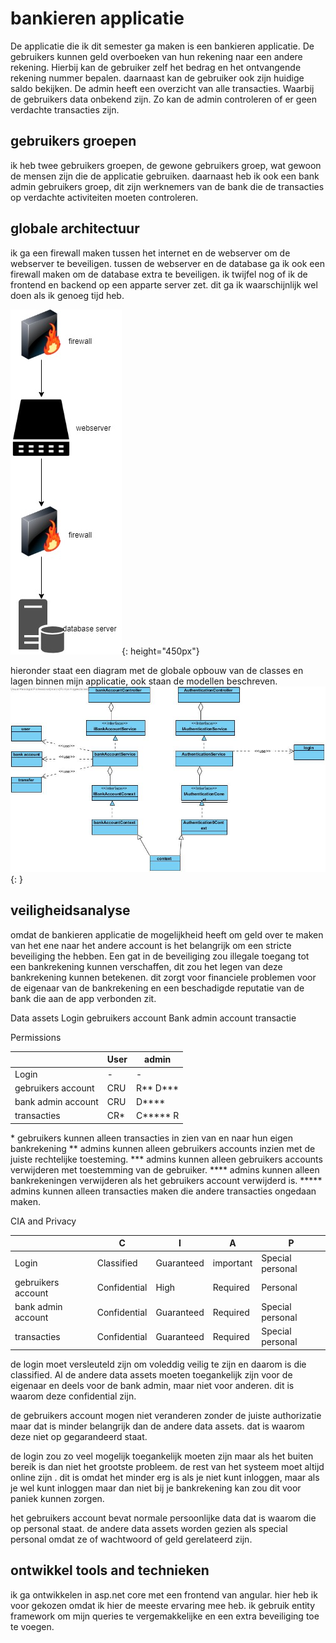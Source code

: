 # bankieren applicatie

De applicatie die ik dit semester ga maken is een bankieren applicatie. De gebruikers kunnen geld overboeken van hun rekening naar een andere rekening. Hierbij kan de gebruiker zelf het bedrag en het ontvangende rekening nummer bepalen. daarnaast kan de gebruiker ook zijn huidige saldo bekijken. De admin heeft een overzicht van alle transacties. Waarbij de gebruikers data onbekend zijn. Zo kan de admin controleren of er geen verdachte transacties zijn.

## gebruikers groepen

ik heb twee gebruikers groepen, de gewone gebruikers groep, wat gewoon de mensen zijn die de applicatie gebruiken. daarnaast heb ik ook een bank admin gebruikers groep, dit zijn werknemers van de bank die de transacties op verdachte activiteiten moeten controleren.

## globale architectuur

ik ga een firewall maken tussen het internet en de webserver om de webserver te beveiligen. tussen de webserver en de database ga ik ook een firewall maken om de database extra te beveiligen. ik twijfel nog of ik de frontend en backend op een apparte server zet. dit ga ik waarschijnlijk wel doen als ik genoeg tijd heb.

![netwerk schets](./images/netwerkDiagram.jpg ){: height="450px"}

hieronder staat een diagram met de globale opbouw van de classes en lagen binnen mijn applicatie, ook staan de modellen beschreven.
![globale architectuur](./images/generalArchitecture.jpg ){: }

## veiligheidsanalyse

omdat de bankieren applicatie de mogelijkheid heeft om geld over te maken van het ene naar het andere account is het belangrijk om een stricte beveiliging the hebben. Een gat in de beveiliging zou illegale toegang tot een bankrekening kunnen verschaffen, dit zou het legen van deze bankrekening kunnen betekenen. dit zorgt voor financiele problemen voor de eigenaar van de bankrekening en een beschadigde reputatie van de bank die aan de app verbonden zit.

Data assets
Login
gebruikers account
Bank admin account
transactie

Permissions

|                    | User  | admin          |
| ------------------ | ----- | -------------- |
| Login              |  -    |      -         |
| gebruikers account | CRU   | R\*\* D\*\*\*  |
| bank admin account | CRU   | D\*\*\*\*      |
| transacties        | CR\*  | C\*\*\*\*\* R  |

\* gebruikers kunnen alleen transacties in zien van en naar hun eigen bankrekening 
\*\* admins kunnen alleen gebruikers accounts inzien met de juiste rechtelijke toesteming.
\*\*\* admins kunnen alleen gebruikers accounts verwijderen met toestemming van de gebruiker.
\*\*\*\* admins kunnen alleen bankrekeningen verwijderen als het gebruikers account verwijderd is.
\*\*\*\*\* admins kunnen alleen transacties maken die andere transacties ongedaan maken.

CIA and Privacy

|                    |     C        |  I         |     A     |         P        |
| ------------------ | ------------ | ---------- | --------- | ---------------- |
| Login              | Classified   | Guaranteed | important | Special personal |
| gebruikers account | Confidential | High       | Required  | Personal         |
| bank admin account | Confidential | Guaranteed | Required  | Special personal |
| transacties        | Confidential | Guaranteed | Required  | Special personal |

de login moet versleuteld zijn om voleddig veilig te zijn en daarom is die classified. Al de andere data assets moeten toegankelijk zijn voor de eigenaar en deels voor de bank admin, maar niet voor anderen. dit is waarom deze confidential zijn.

de gebruikers account mogen niet veranderen zonder de juiste authorizatie maar dat is minder belangrijk dan de andere data assets. dat is waarom deze niet op gegarandeerd staat.

de login zou zo veel mogelijk toegankelijk moeten zijn maar als het buiten bereik is dan niet het grootste probleem. de rest van het systeem moet altijd online zijn . dit is omdat het minder erg is als je niet kunt inloggen, maar als je wel kunt inloggen maar dan niet bij je bankrekening kan zou dit voor paniek kunnen zorgen.

het gebruikers account bevat normale persoonlijke data dat is waarom die op personal staat. de andere data assets worden gezien als special personal omdat ze of wachtwoord of geld gerelateerd zijn.

## ontwikkel tools and technieken

ik ga ontwikkelen in asp.net core met een frontend van angular. hier heb ik voor gekozen omdat ik hier de meeste ervaring mee heb. ik gebruik entity framework om mijn queries te vergemakkelijke en een extra beveiliging toe te voegen.
